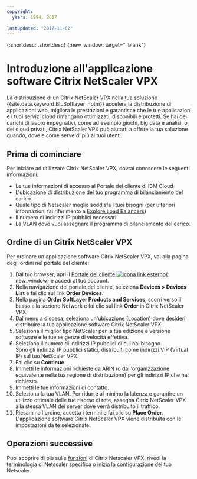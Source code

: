 ```yaml
---
copyright:
  years: 1994, 2017
  
lastupdated: "2017-11-02"
---
```


{:shortdesc: .shortdesc}
{:new_window: target="_blank"}

# Introduzione all'applicazione software Citrix NetScaler VPX

La distribuzione di un Citrix NetScaler VPX nella tua soluzione {{site.data.keyword.BluSoftlayer_notm}} accelera la distribuzione di applicazioni web, migliora le prestazioni e garantisce che le tue applicazioni e i tuoi servizi cloud rimangano ottimizzati, disponibili e protetti. Se hai dei carichi di lavoro impegnativi, come ad esempio giochi, big data e analisi, o dei cloud privati, Citrix NetScaler VPX può aiutarti a offrire la tua soluzione quando, dove e come serve di più ai tuoi utenti.

## Prima di cominciare 
Per iniziare ad utilizzare Citrix NetScaler VPX, dovrai conoscere le seguenti informazioni:

* Le tue informazioni di accesso al Portale del cliente di IBM Cloud
* L'ubicazione di distribuzione del tuo programma di bilanciamento del carico
* Quale tipo di Netscaler meglio soddisfa i tuoi bisogni (per ulteriori informazioni fai riferimento a [Explore Load Balancers](https://console.bluemix.net/docs/infrastructure/loadbalancer-service/explore-load-balancers.html))
* Il numero di indirizzi IP pubblici necessari
* La VLAN dove vuoi assegnare il programma di bilanciamento del carico.

## Ordine di un Citrix NetScaler VPX

Per ordinare un'applicazione software Citrix NetScaler VPX, vai alla pagina degli ordini nel portale del cliente:

1. Dal tuo browser, apri il [Portale del cliente ![Icona link esterno](../../icons/launch-glyph.svg "Icona link esterno")](https://control.softlayer.com/){: new_window} e accedi al tuo account.
2. Nella navigazione del portale del cliente, seleziona **Devices > Devices List** e fai clic sul link **Order Devices**. 
3. Nella pagina **Order SoftLayer Products and Services**, scorri verso il basso alla sezione Network e fai clic sul link **Order** in Citrix NetScaler VPX.
4. Dal menu a discesa, seleziona un'ubicazione (Location) dove desideri distribuire la tua applicazione software Citrix NetScaler VPX.  
5. Seleziona il miglior tipo NetScaler per la tua edizione e versione software e le tue esigenze di velocità effettiva. 
6. Seleziona il numero di indirizzi IP pubblici di cui hai bisogno.  
	Sono gli indirizzi IP pubblici statici, distribuiti come indirizzi VIP (Virtual IP) sul tuo NetScaler VPX.
7. Fai clic su **Continue**.
8. Immetti le informazioni richieste da ARIN (o dall'organizzazione equivalente nella tua regione di distribuzione) per gli indirizzi IP che hai richiesto.
9. Immetti le tue informazioni di contatto. 
10. Seleziona la tua VLAN. 
	Per ridurre al minimo la latenza e garantire un utilizzo ottimale delle tue risorse di rete, assegna Citrix NetScaler VPX alla stessa VLAN dei server dove verrà distribuito il traffico. 
11. Riesamina l'ordine, accetta i termini e fai clic su **Place Order**. L'applicazione software Citrix NetScaler VPX viene distribuita con le impostazioni da te selezionate. 

## Operazioni successive

Puoi scoprire di più sulle [funzioni](about-citrix-netscaler-vpx.html) di Citrix Netscaler VPX, rivedi la [terminologia](terminology.html) di Netscaler specifica o inizia la [configurazione](netscaler-basic-configuration.html) del tuo Netscaler.
